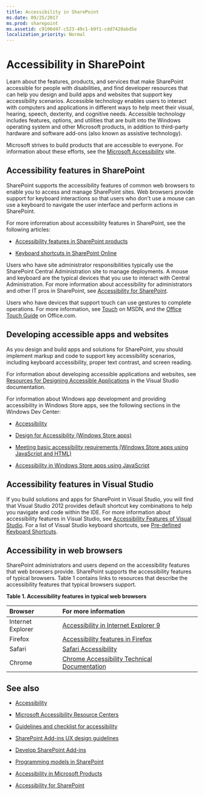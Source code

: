 ```yaml
---
title: Accessibility in SharePoint
ms.date: 09/25/2017
ms.prod: sharepoint
ms.assetid: c9106d47-c523-49c1-b9f1-cdd7420abd5e
localization_priority: Normal
---
```



# Accessibility in SharePoint
Learn about the features, products, and services that make SharePoint accessible for people with disabilities, and find developer resources that can help you design and build apps and websites that support key accessibility scenarios.
Accessible technology enables users to interact with computers and applications in different ways to help meet their visual, hearing, speech, dexterity, and cognitive needs. Accessible technology includes features, options, and utilities that are built into the Windows operating system and other Microsoft products, in addition to third-party hardware and software add-ons (also known as assistive technology).
  
    
    

Microsoft strives to build products that are accessible to everyone. For information about these efforts, see the  [Microsoft Accessibility](https://www.microsoft.com/enable/default.aspx) site.
## Accessibility features in SharePoint
<a name="bkmk_AccessibilitySP2013"> </a>

SharePoint supports the accessibility features of common web browsers to enable you to access and manage SharePoint sites. Web browsers provide support for keyboard interactions so that users who don't use a mouse can use a keyboard to navigate the user interface and perform actions in SharePoint.
  
    
    
For more information about accessibility features in SharePoint, see the following articles:
  
    
    

-  [Accessibility features in SharePoint products](https://office.microsoft.com/sharepoint-foundation-help/accessibility-features-in-sharepoint-products-HA102772892.aspx?CTT=1)
    
  
-  [Keyboard shortcuts in SharePoint Online](https://support.office.com/article/keyboard-shortcuts-in-sharepoint-online-466e33ee-613b-4f47-96bb-1c20f20b1015)
    
  
Users who have site administrator responsibilities typically use the SharePoint Central Administration site to manage deployments. A mouse and keyboard are the typical devices that you use to interact with Central Administration. For more information about accessibility for administrators and other IT pros in SharePoint, see  [Accessibility for SharePoint](https://technet.microsoft.com/library/jj219681.aspx).
  
    
    
Users who have devices that support touch can use gestures to complete operations. For more information, see  [Touch](/windows/desktop/uxguide/inter-touch) on MSDN, and the [Office Touch Guide](https://office.microsoft.com/support/office-touch-guide-HA102823845.aspx) on Office.com.
  
    
    

## Developing accessible apps and websites
<a name="bkmk_DevAccessibleApps"> </a>

As you design and build apps and solutions for SharePoint, you should implement markup and code to support key accessibility scenarios, including keyboard accessibility, proper text contrast, and screen reading.
  
    
    
For information about developing accessible applications and websites, see  [Resources for Designing Accessible Applications](https://msdn.microsoft.com/library/426bf023-bb34-43c4-9edb-c307191c8170%28Office.15%29.aspx) in the Visual Studio documentation.
  
    
    
For information about Windows app development and providing accessibility in Windows Store apps, see the following sections in the Windows Dev Center:
  
    
    

-  [Accessibility](https://msdn.microsoft.com/windows/bb735024.aspx)
    
  
-  [Design for Accessibility (Windows Store apps)](https://msdn.microsoft.com/library/windows/apps/hh700407.aspx)
    
  
-  [Meeting basic accessibility requirements (Windows Store apps using JavaScript and HTML)](https://msdn.microsoft.com/library/windows/apps/hh700338.aspx)
    
  
-  [Accessibility in Windows Store apps using JavaScript](https://msdn.microsoft.com/library/windows/apps/hh452702.aspx)
    
  

## Accessibility features in Visual Studio
<a name="bkmk_AccessVS"> </a>

If you build solutions and apps for SharePoint in Visual Studio, you will find that Visual Studio 2012 provides default shortcut key combinations to help you navigate and code within the IDE. For more information about accessibility features in Visual Studio, see  [Accessibility Features of Visual Studio](https://msdn.microsoft.com/library/aa1ada29-4d93-4bf0-af8b-03633fcb0fba%28Office.15%29.aspx). For a list of Visual Studio keyboard shortcuts, see  [Pre-defined Keyboard Shortcuts](https://msdn.microsoft.com/library/c2c64648-00f8-4e48-a8a0-96c67cfd968c%28Office.15%29.aspx).
  
    
    

## Accessibility in web browsers
<a name="bkmk_AccessBrowsers"> </a>

SharePoint administrators and users depend on the accessibility features that web browsers provide. SharePoint supports the accessibility features of typical browsers. Table 1 contains links to resources that describe the accessibility features that typical browsers support.
  
    
    

**Table 1. Accessibility features in typical web browsers**


|**Browser**|**For more information**|
|:-----|:-----|
|Internet Explorer  <br/> | [Accessibility in Internet Explorer 9](https://www.microsoft.com/enable/products/ie9/default.aspx) <br/> |
|Firefox  <br/> | [Accessibility features in Firefox](https://go.microsoft.com/fwlink/p/?LinkId=275209) <br/> |
|Safari  <br/> | [Safari Accessibility](https://go.microsoft.com/fwlink/p/?LinkId=275210) <br/> |
|Chrome  <br/> | [Chrome Accessibility Technical Documentation](https://go.microsoft.com/fwlink/p/?LinkId=275211) <br/> |
   

## See also
<a name="bk_addresources"> </a>


-  [Accessibility](https://msdn.microsoft.com/windows/bb735024.aspx)
    
  
-  [Microsoft Accessibility Resource Centers](https://www.microsoft.com/enable/centers/)
    
  
-  [Guidelines and checklist for accessibility](https://msdn.microsoft.com/library/windows/apps/hh700325.aspx)
    
  
-  [SharePoint Add-ins UX design guidelines](https://msdn.microsoft.com/library/a4a8f53c-27d7-43dc-b6db-aa7b1f1c7d45%28Office.15%29.aspx)
    
  
-  [Develop SharePoint Add-ins](../sp-add-ins/sharepoint-add-ins.md)
    
  
-  [Programming models in SharePoint](programming-models-in-sharepoint.md)
    
  
-  [Accessibility in Microsoft Products](https://www.microsoft.com/enable/products/default.aspx)
    
  
-  [Accessibility for SharePoint](https://technet.microsoft.com/library/jj219681.aspx)
    
  

